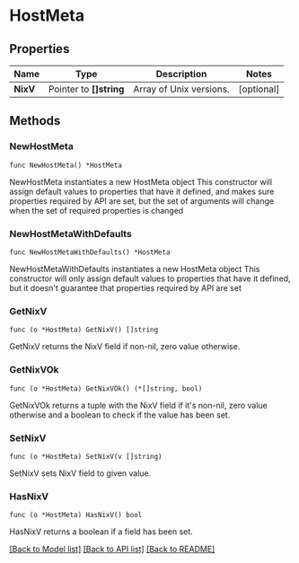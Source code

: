 # HostMeta

## Properties

Name | Type | Description | Notes
------------ | ------------- | ------------- | -------------
**NixV** | Pointer to **[]string** | Array of Unix versions. | [optional] 

## Methods

### NewHostMeta

`func NewHostMeta() *HostMeta`

NewHostMeta instantiates a new HostMeta object
This constructor will assign default values to properties that have it defined,
and makes sure properties required by API are set, but the set of arguments
will change when the set of required properties is changed

### NewHostMetaWithDefaults

`func NewHostMetaWithDefaults() *HostMeta`

NewHostMetaWithDefaults instantiates a new HostMeta object
This constructor will only assign default values to properties that have it defined,
but it doesn't guarantee that properties required by API are set

### GetNixV

`func (o *HostMeta) GetNixV() []string`

GetNixV returns the NixV field if non-nil, zero value otherwise.

### GetNixVOk

`func (o *HostMeta) GetNixVOk() (*[]string, bool)`

GetNixVOk returns a tuple with the NixV field if it's non-nil, zero value otherwise
and a boolean to check if the value has been set.

### SetNixV

`func (o *HostMeta) SetNixV(v []string)`

SetNixV sets NixV field to given value.

### HasNixV

`func (o *HostMeta) HasNixV() bool`

HasNixV returns a boolean if a field has been set.


[[Back to Model list]](../README.md#documentation-for-models) [[Back to API list]](../README.md#documentation-for-api-endpoints) [[Back to README]](../README.md)


